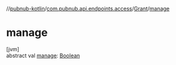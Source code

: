 //[pubnub-kotlin](../../../index.md)/[com.pubnub.api.endpoints.access](../index.md)/[Grant](index.md)/[manage](manage.md)

# manage

[jvm]\
abstract val [manage](manage.md): [Boolean](https://kotlinlang.org/api/latest/jvm/stdlib/kotlin/-boolean/index.html)
